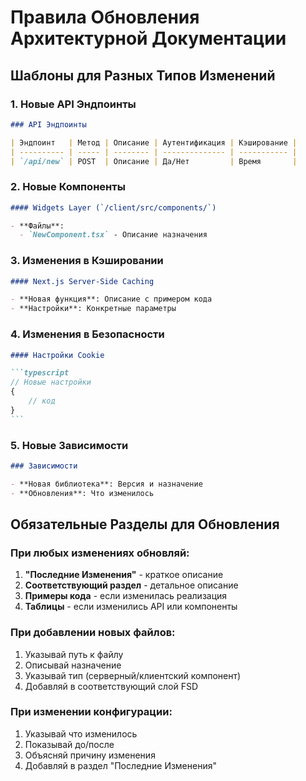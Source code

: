 # Правила Обновления Архитектурной Документации

## Шаблоны для Разных Типов Изменений

### 1. Новые API Эндпоинты

```markdown
### API Эндпоинты

| Эндпоинт   | Метод | Описание | Аутентификация | Кэширование |
| ---------- | ----- | -------- | -------------- | ----------- |
| `/api/new` | POST  | Описание | Да/Нет         | Время       |
```

### 2. Новые Компоненты

```markdown
#### Widgets Layer (`/client/src/components/`)

- **Файлы**:
  - `NewComponent.tsx` - Описание назначения
```

### 3. Изменения в Кэшировании

```markdown
#### Next.js Server-Side Caching

- **Новая функция**: Описание с примером кода
- **Настройки**: Конкретные параметры
```

### 4. Изменения в Безопасности

````markdown
#### Настройки Cookie

```typescript
// Новые настройки
{
	// код
}
```
````

### 5. Новые Зависимости

```markdown
### Зависимости

- **Новая библиотека**: Версия и назначение
- **Обновления**: Что изменилось
```

## Обязательные Разделы для Обновления

### При любых изменениях обновляй:

1. **"Последние Изменения"** - краткое описание
2. **Соответствующий раздел** - детальное описание
3. **Примеры кода** - если изменилась реализация
4. **Таблицы** - если изменились API или компоненты

### При добавлении новых файлов:

1. Указывай путь к файлу
2. Описывай назначение
3. Указывай тип (серверный/клиентский компонент)
4. Добавляй в соответствующий слой FSD

### При изменении конфигурации:

1. Указывай что изменилось
2. Показывай до/после
3. Объясняй причину изменения
4. Добавляй в раздел "Последние Изменения"
